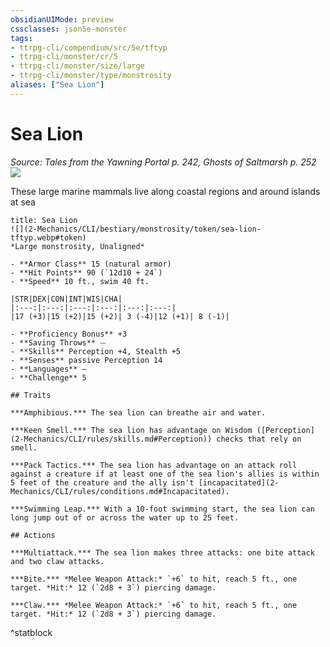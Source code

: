 ```yaml
---
obsidianUIMode: preview
cssclasses: json5e-monster
tags:
- ttrpg-cli/compendium/src/5e/tftyp
- ttrpg-cli/monster/cr/5
- ttrpg-cli/monster/size/large
- ttrpg-cli/monster/type/monstrosity
aliases: ["Sea Lion"]
---
```

# Sea Lion
*Source: Tales from the Yawning Portal p. 242, Ghosts of Saltmarsh p. 252*  
![](2-Mechanics/CLI/bestiary/monstrosity/img/sea-lion.webp#right)

These large marine mammals live along coastal regions and around islands at sea

```ad-statblock
title: Sea Lion
![](2-Mechanics/CLI/bestiary/monstrosity/token/sea-lion-tftyp.webp#token)
*Large monstrosity, Unaligned*

- **Armor Class** 15 (natural armor)
- **Hit Points** 90 (`12d10 + 24`) 
- **Speed** 10 ft., swim 40 ft.

|STR|DEX|CON|INT|WIS|CHA|
|:---:|:---:|:---:|:---:|:---:|:---:|
|17 (+3)|15 (+2)|15 (+2)| 3 (-4)|12 (+1)| 8 (-1)|

- **Proficiency Bonus** +3
- **Saving Throws** ⏤
- **Skills** Perception +4, Stealth +5
- **Senses** passive Perception 14
- **Languages** —
- **Challenge** 5

## Traits

***Amphibious.*** The sea lion can breathe air and water.

***Keen Smell.*** The sea lion has advantage on Wisdom ([Perception](2-Mechanics/CLI/rules/skills.md#Perception)) checks that rely on smell.

***Pack Tactics.*** The sea lion has advantage on an attack roll against a creature if at least one of the sea lion's allies is within 5 feet of the creature and the ally isn't [incapacitated](2-Mechanics/CLI/rules/conditions.md#Incapacitated).

***Swimming Leap.*** With a 10-foot swimming start, the sea lion can long jump out of or across the water up to 25 feet.

## Actions

***Multiattack.*** The sea lion makes three attacks: one bite attack and two claw attacks.

***Bite.*** *Melee Weapon Attack:* `+6` to hit, reach 5 ft., one target. *Hit:* 12 (`2d8 + 3`) piercing damage.

***Claw.*** *Melee Weapon Attack:* `+6` to hit, reach 5 ft., one target. *Hit:* 12 (`2d8 + 3`) piercing damage.
```
^statblock